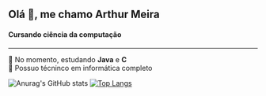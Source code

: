 <h2>Olá 👋, me chamo Arthur Meira</h2>
<h4>Cursando ciência da computação</h4>

<hr>

:small_blue_diamond: No momento, estudando <b>Java</b> e <b>C</b>
<br>
:small_blue_diamond: Possuo técninco em informática completo


![Anurag's GitHub stats](https://github-readme-stats.vercel.app/api?username=arthurmeira&show_icons=true&theme=gotham)
[![Top Langs](https://github-readme-stats.vercel.app/api/top-langs/?username=arthurmeira&layout=compact)](https://github.com/arthurmeira/github-readme-stats)
